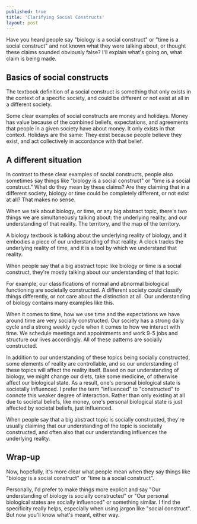 ```yaml
---
published: true
title: 'Clarifying Social Constructs'
layout: post
---
```


Have you heard people say "biology is a social construct" or "time is a social construct" and not known what they were talking about, or thought these claims sounded obviously false? I'll explain what's going on, what claim is being made.

## Basics of social constructs

The textbook definition of a social construct is something that only exists in the context of a specific society, and could be different or not exist at all in a different society.

Some clear examples of social constructs are money and holidays. Money has value because of the combined beliefs, expectations, and agreements that people in a given society have about money. It only exists in that context. Holidays are the same: They exist because people believe they exist, and act collectively in accordance with that belief.

## A different situation

In contrast to these clear examples of social constructs, people also sometimes say things like "biology is a social construct" or "time is a social construct." What do they mean by these claims? Are they claiming that in a different society, biology or time could be completely different, or not exist at all? That makes no sense.

When we talk about biology, or time, or any big abstract topic, there's two things we are simultaneously talking about: the underlying reality, and our understanding of that reality. The territory, and the map of the territory.

A biology textbook is talking about the underlying reality of biology, and it embodies a piece of our understanding of that reality. A clock tracks the underlying reality of time, and it is a tool by which we understand that reality.

When people say that a big abstract topic like biology or time is a social construct, they're mostly talking about our understanding of that topic.

For example, our classifications of normal and abnormal biological functioning are societally constructed. A different society could classify things differently, or not care about the distinction at all. Our understanding of biology contains many examples like this.

When it comes to time, how we use time and the expectations we have around time are very socially constructed. Our society has a strong daily cycle and a strong weekly cycle when it comes to how we interact with time. We schedule meetings and appointments and work 9-5 jobs and structure our lives accordingly. All of these patterns are socially constructed.

In addition to our understanding of these topics being socially constructed, some elements of reality are controllable, and so our understanding of these topics will affect the reality itself. Based on our understanding of biology, we might change our diets, take some medicine, of otherwise affect our biological state. As a result, one's personal biological state is societally influenced. I prefer the term "influenced" to "constructed" to connote this weaker degree of interaction. Rather than only existing at all due to societal beliefs, like money, one's personal biological state is just affected by societal beliefs, just influenced.

When people say that a big abstract topic is socially constructed, they're usually claiming that our understanding of the topic is societally constructed, and often also that our understanding influences the underlying reality.

## Wrap-up

Now, hopefully, it's more clear what people mean when they say things like "biology is a social construct" or "time is a social construct".

Personally, I'd prefer to make things more explicit and say "Our understanding of biology is socially constructed" or "Our personal biological states are socially influenced" or something similar. I find the specificity really helps, especially when using jargon like "social construct". But now you'll know what's meant, either way.
